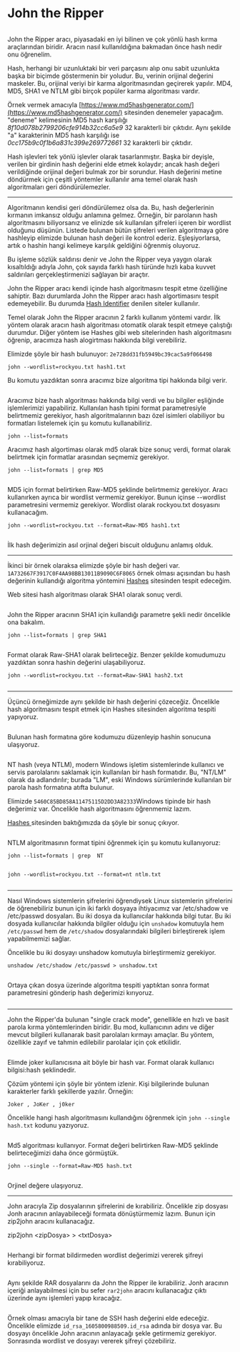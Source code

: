 # John the Ripper

<figure><img src="../.gitbook/assets/john-the-ripper.png" alt=""><figcaption></figcaption></figure>

John the Ripper aracı, piyasadaki en iyi bilinen ve çok yönlü hash kırma araçlarından biridir. Aracın nasıl kullanıldığına bakmadan önce hash nedir onu öğrenelim.&#x20;

Hash, herhangi bir uzunluktaki bir veri parçasını alıp onu sabit uzunlukta başka bir biçimde göstermenin bir yoludur. Bu, verinin orijinal değerini maskeler. Bu, orijinal veriyi bir karma algoritmasından geçirerek yapılır. MD4, MD5, SHA1 ve NTLM gibi birçok popüler karma algoritması vardır.&#x20;

Örnek vermek amacıyla [https://www.md5hashgenerator.com/](https://www.md5hashgenerator.com/) sitesinden denemeler yapacağım. "deneme" kelimesinin MD5 hash karşılığı _8f10d078b2799206cfe914b32cc6a5e9_ 32 karakterli bir çıktıdır. Aynı şekilde "a" karakterinin MD5 hash karşılığı ise _0cc175b9c0f1b6a831c399e269772661_ 32 karakterli bir çıktıdır.&#x20;

Hash işlevleri tek yönlü işlevler olarak tasarlanmıştır. Başka bir deyişle, verilen bir girdinin hash değerini elde etmek kolaydır; ancak hash değeri verildiğinde orijinal değeri bulmak zor bir sorundur. Hash değerini metine döndürmek için çeşitli yöntemler kullanılır ama temel olarak hash algoritmaları geri döndürülemezler.

***

Algoritmanın kendisi  geri döndürülemez olsa da. Bu, hash değerlerinin kırmanın imkansız olduğu anlamına gelmez. Örneğin, bir parolanın hash algoritmasını biliyorsanız ve elinizde sık kullanılan şifreleri içeren bir wordlist olduğunu düşünün. Listede bulunan bütün şifreleri verilen algoritmaya göre hashleyip elimizde bulunan hash değeri ile kontrol ederiz. Eşleşiyorlarsa, artık o hashin hangi kelimeye karşılık geldiğini öğrenmiş oluyoruz.

Bu işleme sözlük saldırısı denir ve John the Ripper veya yaygın olarak kısaltıldığı adıyla John, çok sayıda farklı hash türünde hızlı kaba kuvvet saldırıları gerçekleştirmenizi sağlayan bir araçtır.



John the Ripper aracı kendi içinde hash algoritmasını tespit etme özelliğine sahiptir. Bazı durumlarda John the Ripper aracı hash  algortimasını tespit edemeyebilir. Bu durumda [Hash Identifier](https://hashes.com/en/tools/hash\_identifier) denilen siteler kullanılır.&#x20;

Temel olarak John the Ripper aracının 2 farklı kullanım yöntemi vardır. İlk yöntem olarak aracın hash algoritması otomatik olarak tespit etmeye çalıştığı durumdur. Diğer yöntem ise Hashes gibi web sitelerinden hash algoritmasını öğrenip, aracımıza hash alogirtması hakkında bilgi verebiliriz.&#x20;

Elimizde şöyle bir hash bulunuyor: `2e728dd31fb5949bc39cac5a9f066498`

```
john --wordlist=rockyou.txt hash1.txt
```

Bu komutu yazdıktan sonra aracımız bize algoritma tipi hakkında bilgi verir.&#x20;

<figure><img src="../.gitbook/assets/image (1) (1).png" alt=""><figcaption></figcaption></figure>

Aracımız bize hash algoritması hakkında bilgi verdi ve bu bilgiler eşliğinde işlemlerimizi yapabiliriz. Kullanılan hash tipini format parametresiyle belirtmemiz gerekiyor, hash algoritmalarının bazı özel isimleri olabiliyor bu formatları listelemek için şu komutu kullanabiliriz.&#x20;

`john --list=formats`

Aracımız hash algortiması olarak md5 olarak bize sonuç verdi, format olarak belirtmek için formatlar arasından seçmemiz gerekiyor.

`john --list=formats | grep MD5`

<figure><img src="../.gitbook/assets/image (3).png" alt=""><figcaption></figcaption></figure>

MD5 için format belirtirken Raw-MD5 şeklinde belirtmemiz gerekiyor. Aracı kullanırken ayrıca bir wordlist vermemiz gerekiyor. Bunun içinse --wordlist parametresini vermemiz gerekiyor. Wordlist olarak rockyou.txt dosyasını kullanacağım.&#x20;

`john --wordlist=rockyou.txt --format=Raw-MD5 hash1.txt`

<figure><img src="../.gitbook/assets/image (4).png" alt=""><figcaption></figcaption></figure>

İlk hash değerimizin asıl orjinal değeri biscuit olduğunu anlamış olduk.

***

İkinci bir örnek olaraksa elimizde şöyle bir hash değeri var. `1A732667F3917C0F4AA98BB13011B9090C6F8065` örnek olması açısından bu hash değerinin kullandığı algoritma yöntemini [Hashes](https://hashes.com/en/tools/hash\_identifier) sitesinden tespit edeceğim.&#x20;

Web sitesi hash algoritması olarak SHA1 olarak sonuç verdi.

<figure><img src="../.gitbook/assets/image (5).png" alt=""><figcaption></figcaption></figure>

John the Ripper aracının SHA1 için kullandığı parametre şekli nedir öncelikle ona bakalım.

`john --list=formats | grep SHA1`

<figure><img src="../.gitbook/assets/image (6).png" alt=""><figcaption></figcaption></figure>

Format olarak Raw-SHA1 olarak belirteceğiz. Benzer şekilde komudumuzu yazdıktan sonra hashin değerini ulaşabiliyoruz.

`john --wordlist=rockyou.txt --format=Raw-SHA1 hash2.txt`

<figure><img src="../.gitbook/assets/image (7).png" alt=""><figcaption></figcaption></figure>

***

Üçüncü örneğimizde aynı şekilde bir hash değerini çözeceğiz. Öncelikle hash algoritmasını tespit etmek için Hashes sitesinden algoritma tespiti yapıyoruz.

<figure><img src="../.gitbook/assets/image (9).png" alt=""><figcaption></figcaption></figure>

Bulunan hash formatına göre kodumuzu düzenleyip hashin sonucuna ulaşıyoruz.

<figure><img src="../.gitbook/assets/image (8).png" alt=""><figcaption></figcaption></figure>

NT hash (veya NTLM), modern Windows işletim sistemlerinde kullanıcı ve servis parolalarını saklamak için kullanılan bir hash formatıdır. Bu, "NT/LM" olarak da adlandırılır; burada "LM", eski Windows sürümlerinde kullanılan bir parola hash formatına atıfta bulunur.

Elimizde `5460C85BD858A11475115D2DD3A82333`Windows tipinde bir hash değerimiz var. Öncelikle hash algoritmasını öğrenmemiz lazım.&#x20;

[Hashes ](https://hashes.com/en/tools/hash\_identifier)sitesinden baktığımızda da şöyle bir sonuç çıkıyor.

<figure><img src="../.gitbook/assets/image (11).png" alt=""><figcaption></figcaption></figure>

NTLM algoritmasının format tipini öğrenmek için şu komutu kullanıyoruz:

`john --list=formats | grep  NT`

<figure><img src="../.gitbook/assets/image (12).png" alt=""><figcaption></figcaption></figure>

`john --wordlist=rockyou.txt --format=nt ntlm.txt`

<figure><img src="../.gitbook/assets/image (13).png" alt=""><figcaption></figcaption></figure>

***

Nasıl Windows sistemlerin şifrelerini öğrendiysek Linux sistemlerin şifrelerini de öğrenebiliriz bunun için iki farklı dosyaya ihtiyacımız var /etc/shadow ve /etc/passwd dosyaları. Bu iki dosya da kullanıcılar hakkında bilgi tutar. Bu iki dosyada kullanıcılar hakkında bilgiler olduğu için `unshadow` komutuyla hem `/etc/passwd` hem de `/etc/shadow` dosyalarındaki bilgileri birleştirerek işlem yapabilmemizi sağlar.

Öncelikle bu iki dosyayı unshadow komutuyla birleştirmemiz gerekiyor.&#x20;

`unshadow /etc/shadow /etc/passwd > unshadow.txt`

<figure><img src="../.gitbook/assets/image (14).png" alt=""><figcaption></figcaption></figure>

Ortaya çıkan dosya üzerinde algoritma tespiti yaptıktan sonra format parametresini gönderip hash değerimizi kırıyoruz.

<figure><img src="../.gitbook/assets/image (15).png" alt=""><figcaption></figcaption></figure>

***

John the Ripper'da bulunan "single crack mode", genellikle en hızlı ve basit parola kırma yöntemlerinden biridir. Bu mod, kullanıcının adını ve diğer mevcut bilgileri kullanarak basit parolaları kırmayı amaçlar. Bu yöntem, özellikle zayıf ve tahmin edilebilir parolalar için çok etkilidir.

<figure><img src="../.gitbook/assets/image (16).png" alt=""><figcaption></figcaption></figure>

Elimde joker kullanıcısına ait böyle bir hash var. Format olarak kullanıcı bilgisi:hash şeklindedir.

Çözüm yöntemi için şöyle bir yöntem izlenir. Kişi bilgilerinde bulunan karakterler farklı şekillerde yazılır. Örneğin:

`Joker , JoKer , j0ker`&#x20;

Öncelikle hangi hash algoritmasını kullandığını öğrenmek için `john --single hash.txt` kodunu yazıyoruz.&#x20;

<figure><img src="../.gitbook/assets/image (17).png" alt=""><figcaption></figcaption></figure>

Md5 algoritması kullanıyor. Format değeri belirtirken Raw-MD5 şeklinde belirteceğimizi daha önce görmüştük.

`john --single --format=Raw-MD5 hash.txt`

<figure><img src="../.gitbook/assets/image (18).png" alt=""><figcaption></figcaption></figure>

Orjinel değere ulaşıyoruz.

***

John aracıyla Zip dosyalarının şifrelerini de kırabiliriz. Öncelikle zip dosyası Jonh aracının anlayabileceği formata dönüştürmemiz lazım. Bunun için zip2john aracını kullanacağız.

zip2john \<zipDosya> > \<txtDosya>

<figure><img src="../.gitbook/assets/image (19).png" alt=""><figcaption></figcaption></figure>

Herhangi bir format bildirmeden wordlist değerimizi vererek şifreyi kırabiliyoruz.

<figure><img src="../.gitbook/assets/image (20).png" alt=""><figcaption></figcaption></figure>

Aynı şekilde RAR dosyalarını da John the Ripper ile kırabiliriz. Jonh aracının içeriği anlayabilmesi için bu sefer `rar2john` aracını kullanacağız çıktı üzerinde aynı işlemleri yapıp kıracağız.

<figure><img src="../.gitbook/assets/image (21).png" alt=""><figcaption></figcaption></figure>

Örnek olması amacıyla bir tane de SSH hash değerini elde edeceğiz. Öncelikle elimizde `id_rsa_1605800988509.id_rsa`  adında bir dosya var. Bu dosyayı öncelikle John aracının anlayacağı şekle getirmemiz gerekiyor. Sonrasında wordlist ve dosyayı vererek şifreyi çözebiliriz.

<figure><img src="../.gitbook/assets/image (22).png" alt=""><figcaption></figcaption></figure>
